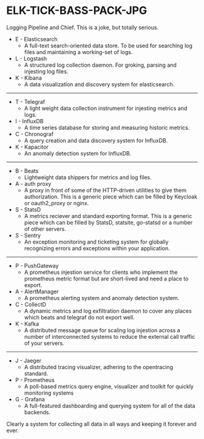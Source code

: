 # ELK-TICK-BASS-PACK-JPG
Logging Pipeline and Chief.
This is a joke, but totally serious.

- E - Elasticsearch
    * A full-text search-oriented data store. To be used for searching log files and maintaining a working-set of logs.
- L - Logstash
    * A structured log collection daemon. For groking, parsing and injesting log files.
- K - Kibana
    * A data visualization and discovery system for elasticsearch.

---

- T - Telegraf
    * A light weight data collection instrument for injesting metrics and logs.
- I - InfluxDB
    * A time series database for storing and measuring historic metrics.
- C - Chronograf
    * A query creation and data discovery system for InfluxDB.
- K - Kapacitor
    * An anomaly detection system for InfluxDB.

---

- B - Beats
    * Lightweight data shippers for metrics and log files.
- A - auth proxy
    * A proxy in front of some of the HTTP-driven utilities to give them authorization.
    This is a generic piece which can be filled by Keycloak or oauth2_proxy or nginx.
- S - StatsD
    * A metrics reciever and standard exporting format.
    This is a generic piece which can be filled by StatsD, statsite, go-statsd or a number of other servers.
- S - Sentry
    * An exception monitoring and ticketing system for globally recognizing errors and exceptions within your application.

---

- P - PushGateway
    * A prometheus injestion service for clients who implement the prometheus metric format but are short-lived and need a place to export.
- A - AlertManager
    * A prometheus alerting system and anomaly detection system.
- C - CollectD
    * A dynamic metrics and log exfiltration daemon to cover any places which beats and telegraf do not export well.
- K - Kafka
    * A distributed message queue for scaling log injestion across a number of interconnected systems to reduce the external call traffic of your servers.

---

- J - Jaeger
    * A distributed tracing visualizer, adhering to the opentracing standard.
- P - Prometheus
    * A poll-based metrics query engine, visualizer and toolkit for quickly monitoring systems
- G - Grafana
    * A full-featured dashboarding and querying system for all of the data backends.

Clearly a system for collecting all data in all ways and keeping it forever and ever.
